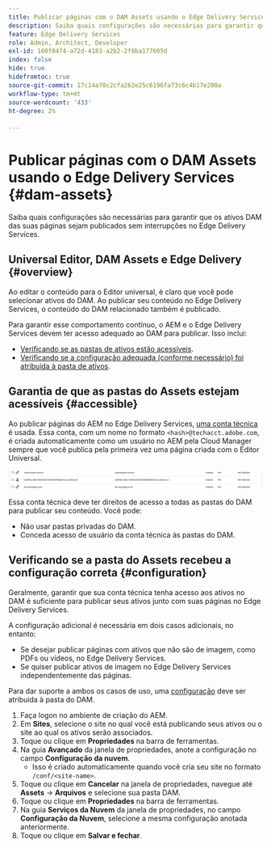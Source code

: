 ```yaml
---
title: Publicar páginas com o DAM Assets usando o Edge Delivery Services
description: Saiba quais configurações são necessárias para garantir que os ativos DAM das suas páginas sejam publicados sem interrupções no Edge Delivery Services.
feature: Edge Delivery Services
role: Admin, Architect, Developer
exl-id: 160f0474-a72d-4183-a2b2-2f8ba177605d
index: false
hide: true
hidefromtoc: true
source-git-commit: 17c14a78c2cfa262e25c6196fa73c6c4b17e200a
workflow-type: tm+mt
source-wordcount: '433'
ht-degree: 2%

---
```


# Publicar páginas com o DAM Assets usando o Edge Delivery Services {#dam-assets}

Saiba quais configurações são necessárias para garantir que os ativos DAM das suas páginas sejam publicados sem interrupções no Edge Delivery Services.

## Universal Editor, DAM Assets e Edge Delivery {#overview}

Ao editar o conteúdo para o Editor universal, é claro que você pode selecionar ativos do DAM. Ao publicar seu conteúdo no Edge Delivery Services, o conteúdo do DAM relacionado também é publicado.

Para garantir esse comportamento contínuo, o AEM e o Edge Delivery Services devem ter acesso adequado ao DAM para publicar. Isso inclui:

* [Verificando se as pastas de ativos estão acessíveis](#accessible).
* [Verificando se a configuração adequada (conforme necessário) foi atribuída à pasta de ativos](#configuration).

## Garantia de que as pastas do Assets estejam acessíveis {#accessible}

Ao publicar páginas do AEM no Edge Delivery Services, [uma conta técnica](/help/implementing/developing/introduction/generating-access-tokens-for-server-side-apis.md) é usada. Essa conta, com um nome no formato `<hash>@techacct.adobe.com`, é criada automaticamente como um usuário no AEM pela Cloud Manager sempre que você publica pela primeira vez uma página criada com o Editor Universal.

![Conta técnica](/help/edge/wysiwyg-authoring/assets/dam-assets/technical-account.png)

Essa conta técnica deve ter direitos de acesso a todas as pastas do DAM para publicar seu conteúdo. Você pode:

* Não usar pastas privadas do DAM.
* Conceda acesso de usuário da conta técnica às pastas do DAM.

## Verificando se a pasta do Assets recebeu a configuração correta {#configuration}

Geralmente, garantir que sua conta técnica tenha acesso aos ativos no DAM é suficiente para publicar seus ativos junto com suas páginas no Edge Delivery Services.

A configuração adicional é necessária em dois casos adicionais, no entanto:

* Se desejar publicar páginas com ativos que não são de imagem, como PDFs ou vídeos, no Edge Delivery Services.
* Se quiser publicar ativos de imagem no Edge Delivery Services independentemente das páginas.

Para dar suporte a ambos os casos de uso, uma [configuração](/help/implementing/developing/introduction/configurations.md) deve ser atribuída à pasta do DAM.

1. Faça logon no ambiente de criação do AEM.
1. Em **Sites**, selecione o site no qual você está publicando seus ativos ou o site ao qual os ativos serão associados.
1. Toque ou clique em **Propriedades** na barra de ferramentas.
1. Na guia **Avançado** da janela de propriedades, anote a configuração no campo **Configuração da nuvem**.
   * Isso é criado automaticamente quando você cria seu site no formato `/conf/<site-name>`.
1. Toque ou clique em **Cancelar** na janela de propriedades, navegue até **Assets** -> **Arquivos** e selecione sua pasta DAM.
1. Toque ou clique em **Propriedades** na barra de ferramentas.
1. Na guia **Serviços da Nuvem** da janela de propriedades, no campo **Configuração da Nuvem**, selecione a mesma configuração anotada anteriormente.
1. Toque ou clique em **Salvar e fechar**.
